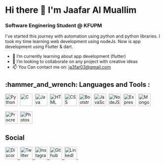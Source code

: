 <h1>Hi there 👋 I'm Jaafar Al Muallim</h1>

<h3> Software Enginering Student @ KFUPM </h3>
I've started this journey with automation using python and python libraries. I took my time learning web development using nodeJs. Now is app development using Flutter & dart.

- 🌱 I’m currently learning about app development (flutter)
- 👯 I’m looking to collaborate on any project with creative ideas
- 📫 You Can contact me on: ja3far03@gmail.com


<h2>:hammer_and_wrench: Languages and Tools :</h2>
<div>
 <img src="https://raw.githubusercontent.com/danielcranney/readme-generator/main/public/icons/skills/python-colored.svg" title="Python"  alt="Python" width="40" height="40"/>&nbsp;
     <img src= "https://raw.githubusercontent.com/danielcranney/readme-generator/main/public/icons/skills/c-colored.svg" title= "C" alt ="C" width="40" height="40"/>&nbsp;
  <img src="https://raw.githubusercontent.com/danielcranney/readme-generator/main/public/icons/skills/java-colored.svg" title="Java" alt="Java" width="40" height="40"/>&nbsp;
  <img src="https://raw.githubusercontent.com/danielcranney/readme-generator/main/public/icons/skills/html5-colored.svg" title="HTML5" alt="HTML" width="40" height="40"/>&nbsp;
  <img src="https://raw.githubusercontent.com/danielcranney/readme-generator/main/public/icons/skills/css3-colored.svg"  title="CSS3" alt="CSS" width="40" height="40"/>&nbsp;
        <img src= "https://raw.githubusercontent.com/danielcranney/readme-generator/main/public/icons/skills/bootstrap-colored.svg" title= "Bootstrap" alt ="Bootstrap" width="40" height="40"/>&nbsp;
  <img src="https://raw.githubusercontent.com/danielcranney/readme-generator/main/public/icons/skills/javascript-colored.svg" title="JavaScript" alt="JavaScript" width="40" height="40"/>&nbsp;
  <img src="https://raw.githubusercontent.com/danielcranney/readme-generator/main/public/icons/skills/nodejs-colored.svg" title="NodeJS" alt="NodeJS" width="40" height="40"/>&nbsp;
      <img src="https://raw.githubusercontent.com/danielcranney/readme-generator/main/public/icons/skills/express-colored.svg" title="Express" alt="Express" width="40" height="40"/>&nbsp;
            <img src="https://raw.githubusercontent.com/danielcranney/readme-generator/main/public/icons/skills/mongodb-colored.svg" title="MongoDB" alt="MongoDB" width="40" height="40"/>&nbsp;
      
  <img src= "https://www.iamag.co/wp-content/uploads/2016/10/Procreate-Icon-750x400.png" title= "Procreate" alt ="Procreate" width="40" height="40"/>&nbsp;
  <img src= "https://raw.githubusercontent.com/danielcranney/readme-generator/main/public/icons/skills/photoshop-colored.svg" title= "Photoshop" alt ="Photoshop" width="40" height="40"/>&nbsp;
</div>

<h2>Social</h2>
<div id="badges">
  <a href="https://discord.com/users/Ja3far03#2727">
  <img src="https://raw.githubusercontent.com/danielcranney/readme-generator/main/public/icons/socials/discord.svg" alt="Discord Badge" width="40" height="40"/>&nbsp;
  <a href="https://twitter.com/Ja3far032?t=-98p2rYmUwNx5YPeMHAihQ&s=09">
  <img src="https://raw.githubusercontent.com/danielcranney/readme-generator/main/public/icons/socials/twitter.svg" alt="Twitter Badge" width="40" height="40"/>&nbsp;
  <a href="https://www.instagram.com/wrath_12/">
  <img src="https://raw.githubusercontent.com/danielcranney/readme-generator/main/public/icons/socials/instagram.svg" alt="Instagram Badge" width="40" height="40"/>&nbsp;
  <a href="https://github.com/JaafarAlMuallim">
  <img src="https://raw.githubusercontent.com/danielcranney/readme-generator/main/public/icons/socials/github.svg" alt="Github Badge" width="40" height="40"/>&nbsp;
  <a href="https://www.linkedin.com/in/jaafer-al-muallim-87556a198/">
  <img src="https://raw.githubusercontent.com/danielcranney/readme-generator/main/public/icons/socials/linkedin.svg" alt="LinkedIn Badge" width="40" height="40"/>&nbsp;
</div>
